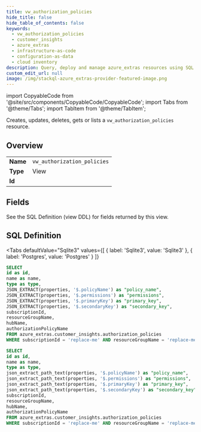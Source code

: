 ```yaml
--- 
title: vw_authorization_policies
hide_title: false
hide_table_of_contents: false
keywords:
  - vw_authorization_policies
  - customer_insights
  - azure_extras
  - infrastructure-as-code
  - configuration-as-data
  - cloud inventory
description: Query, deploy and manage azure_extras resources using SQL
custom_edit_url: null
image: /img/stackql-azure_extras-provider-featured-image.png
---
```


import CopyableCode from '@site/src/components/CopyableCode/CopyableCode';
import Tabs from '@theme/Tabs';
import TabItem from '@theme/TabItem';

Creates, updates, deletes, gets or lists a <code>vw_authorization_policies</code> resource.

## Overview
<table><tbody>
<tr><td><b>Name</b></td><td><code>vw_authorization_policies</code></td></tr>
<tr><td><b>Type</b></td><td>View</td></tr>
<tr><td><b>Id</b></td><td><CopyableCode code="azure_extras.customer_insights.vw_authorization_policies" /></td></tr>
</tbody></table>

## Fields

See the SQL Definition (view DDL) for fields returned by this view.

## SQL Definition

<Tabs
defaultValue="Sqlite3"
values={[
{ label: 'Sqlite3', value: 'Sqlite3' },
{ label: 'Postgres', value: 'Postgres' }
]}
>
<TabItem value="Sqlite3">

```sql
SELECT
id as id,
name as name,
type as type,
JSON_EXTRACT(properties, '$.policyName') as "policy_name",
JSON_EXTRACT(properties, '$.permissions') as "permissions",
JSON_EXTRACT(properties, '$.primaryKey') as "primary_key",
JSON_EXTRACT(properties, '$.secondaryKey') as "secondary_key",
subscriptionId,
resourceGroupName,
hubName,
authorizationPolicyName
FROM azure_extras.customer_insights.authorization_policies
WHERE subscriptionId = 'replace-me' AND resourceGroupName = 'replace-me' AND hubName = 'replace-me';
```

</TabItem>
<TabItem value="Postgres">

```sql
SELECT
id as id,
name as name,
type as type,
json_extract_path_text(properties, '$.policyName') as "policy_name",
json_extract_path_text(properties, '$.permissions') as "permissions",
json_extract_path_text(properties, '$.primaryKey') as "primary_key",
json_extract_path_text(properties, '$.secondaryKey') as "secondary_key",
subscriptionId,
resourceGroupName,
hubName,
authorizationPolicyName
FROM azure_extras.customer_insights.authorization_policies
WHERE subscriptionId = 'replace-me' AND resourceGroupName = 'replace-me' AND hubName = 'replace-me';
```

</TabItem>
</Tabs>
